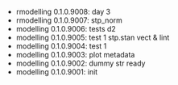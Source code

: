 -   rmodelling 0.1.0.9008: day 3
-   rmodelling 0.1.0.9007: stp_norm
-   modelling 0.1.0.9006: tests d2
-   modelling 0.1.0.9005: test 1 stp.stan vect & lint
-   modelling 0.1.0.9004: test 1
-   modelling 0.1.0.9003: plot metadata
-   modelling 0.1.0.9002: dummy str ready
-   modelling 0.1.0.9001: init
